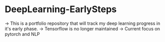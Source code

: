 # DeepLearning-EarlySteps
-> This is a portfolio repository that will track my deep learning progress in it's early phase.
-> Tensorflow is no longer maintained
-> Current focus on pytorch and NLP

